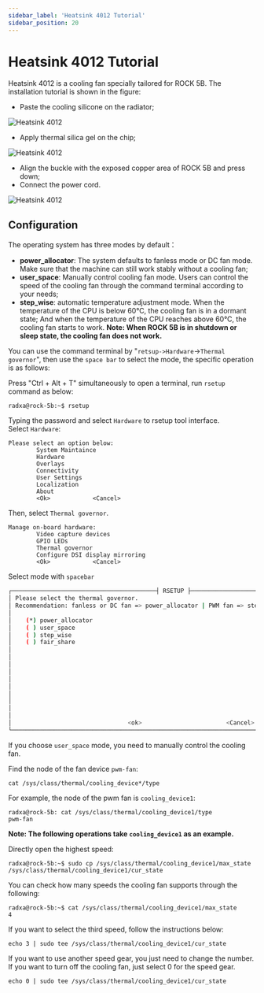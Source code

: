 ```yaml
---
sidebar_label: 'Heatsink 4012 Tutorial'
sidebar_position: 20
---
```


# Heatsink 4012 Tutorial

Heatsink 4012 is a cooling fan specially tailored for ROCK 5B. The installation tutorial is shown in the figure:
- Paste the cooling silicone on the radiator;  
   
![Heatsink 4012](/img/rock5b/heatsink4012-use-1.webp)

- Apply thermal silica gel on the chip;  
 
![Heatsink 4012](/img/rock5b/heatsink4012-use-2.webp)  

- Align the buckle with the exposed copper area of ROCK 5B and press down;
- Connect the power cord.  

![Heatsink 4012](/img/rock5b/heatsink4012-use-3.webp)  

## Configuration

The operating system has three modes by default：  
- **power_allocator**: The system defaults to fanless mode or DC fan mode. Make sure that the machine can still work stably without a cooling fan;
- **user_space**: Manually control cooling fan mode. Users can control the speed of the cooling fan through the command terminal according to your needs;
- **step_wise**: automatic temperature adjustment mode. When the temperature of the CPU is below 60°C, the cooling fan is in a dormant state; And when the temperature of the CPU reaches above 60°C, the cooling fan starts to work.
**Note: When ROCK 5B is in shutdown or sleep state, the cooling fan does not work.**

You can use the command terminal by "`retsup->Hardware`->`Thermal governor`", then use the `space bar` to select the mode, the specific operation is as follows:

Press "Ctrl + Alt + T" simultaneously to open a terminal, run `rsetup` command as below:

```
radxa@rock-5b:~$ rsetup
```

Typing the password and select `Hardware` to rsetup tool interface.  
Select `Hardware`:

```
Please select an option below:
        System Maintaince
        Hardware 
        Overlays
        Connectivity
        User Settings
        Localization
        About
        <Ok>            <Cancel>  
```

Then, select `Thermal governor`.
```
Manage on-board hardware: 
        Video capture devices
        GPIO LEDs       
        Thermal governor
        Configure DSI display mirroring
        <Ok>            <Cancel>       
```

Select mode with `spacebar`

```  bash
┌─────────────────────────────────────────┤ RSETUP ├───────────────────────────────────────────────┐
│ Please select the thermal governor.                                                              │
│ Recommendation: fanless or DC fan => power_allocator | PWM fan => step_wise                      │
│                                                                                                  │
│    (*) power_allocator                                                                           │
│    ( ) user_space                                                                                │
│    ( ) step_wise                                                                                 │
│    ( ) fair_share                                                                                │
│                                                                                                  │
│                                                                                                  │
│                                                                                                  │
│                                                                                                  │
│                                                                                                  │
│                                                                                                  │
│                                                                                                  │
│                                                                                                  │
│                                                                                                  │
│                                                                                                  │
│                                 <ok>                        <Cancel>                             │           
└──────────────────────────────────────────────────────────────────────────────────────────────────│   
```

If you choose `user_space` mode, you need to manually control the cooling fan.

Find the node of the fan device `pwm-fan`:

```
cat /sys/class/thermal/cooling_device*/type
```

For example, the node of the pwm fan is `cooling_device1`: 
```
radxa@rock-5b: cat /sys/class/thermal/cooling_device1/type
pwm-fan
```

**Note: The following operations take `cooling_device1` as an example.**

Directly open the highest speed:
```
radxa@rock-5b:~$ sudo cp /sys/class/thermal/cooling_device1/max_state /sys/class/thermal/cooling_device1/cur_state
```

You can check how many speeds the cooling fan supports through the following:
```
radxa@rock-5b:~$ cat /sys/class/thermal/cooling_device1/max_state
4
```

If you want to select the third speed, follow the instructions below:  
```
echo 3 | sudo tee /sys/class/thermal/cooling_device1/cur_state
```

If you want to use another speed gear, you just need to change the number. If you want to turn off the cooling fan, just select 0 for the speed gear.
```
echo 0 | sudo tee /sys/class/thermal/cooling_device1/cur_state
```